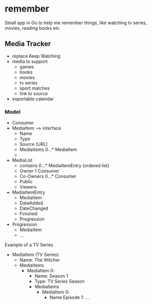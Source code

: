 # remember

Small app in Go to help me remember things, like watching tv series, movies, reading books etc

## Media Tracker

* replace Keep Watching
* media to support
    * games
    * books
    * movies
    * tv series
    * sport matches
    * link to source
* exportable calendar

### Model

* Consumer
* MediaItem --> interface
    * Name
    * Type
    * Source (URL)
    * MediaItems 0...* MediaItem
    * 
* MediaList
    * contains 0...* MediaItemEntry (ordered list)
    * Owner 1 Consumer
    * Co-Owners 0...* Consumer
    * Public
    * Viewers
* MediaItemEntry
    * MediaItem
    * DateAdded
    * DateChanged
    * Finished
    * Progression
* Progression
    * MediaItem
    * ...

Example of a TV Series
* MediaItem (TV Series)
    * Name: The Witcher
    * MediaItems
        * MediaItem 0:
            * Name: Season 1
            * Type: TV Series Season
            * MediaItems
                * MediaItem 0:
                    * Name Episode 1: ...